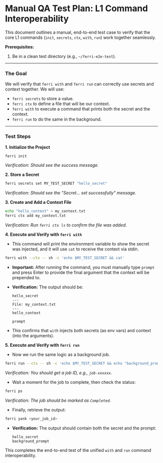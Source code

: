 # Manual QA Test Plan: L1 Command Interoperability

This document outlines a manual, end-to-end test case to verify that the core L1 commands (`init`, `secrets`, `ctx`, `with`, `run`) work together seamlessly.

**Prerequisites:**
1.  Be in a clean test directory (e.g., `~/ferri-e2e-test`).

---

### The Goal

We will verify that `ferri with` and `ferri run` can correctly use secrets and context together. We will use:
- `ferri secrets` to store a value.
- `ferri ctx` to define a file that will be our context.
- `ferri with` to execute a command that prints both the secret and the context.
- `ferri run` to do the same in the background.

---

### Test Steps

**1. Initialize the Project**
```bash
ferri init
```
*Verification: Should see the success message.*

**2. Store a Secret**
```bash
ferri secrets set MY_TEST_SECRET "hello_secret"
```
*Verification: Should see the "Secret... set successfully" message.*

**3. Create and Add a Context File**
```bash
echo "hello_context" > my_context.txt
ferri ctx add my_context.txt
```
*Verification: Run `ferri ctx ls` to confirm the file was added.*

**4. Execute and Verify with `ferri with`**
*   This command will print the environment variable to show the secret was injected, and it will use `cat` to receive the context via stdin.
```bash
ferri with --ctx -- sh -c 'echo $MY_TEST_SECRET && cat'
```
*   **Important:** After running the command, you must manually type `prompt` and press Enter to provide the final argument that the context will be prepended to.

*   **Verification:** The output should be:
    ```
    hello_secret
    ---
    File: my_context.txt
    ---
    hello_context

    prompt
    ```
*   This confirms that `with` injects both secrets (as env vars) and context (into the arguments).

**5. Execute and Verify with `ferri run`**
*   Now we run the same logic as a background job.
```bash
ferri run --ctx -- sh -c 'echo $MY_TEST_SECRET && echo "background_prompt"'
```
*Verification: You should get a job ID, e.g., `job-xxxxxx`.*

*   Wait a moment for the job to complete, then check the status:
```bash
ferri ps
```
*Verification: The job should be marked as `Completed`.*

*   Finally, retrieve the output:
```bash
ferri yank <your_job_id>
```
*   **Verification:** The output should contain both the secret and the prompt:
    ```
    hello_secret
    background_prompt
    ```

This completes the end-to-end test of the unified `with` and `run` command interoperability.

